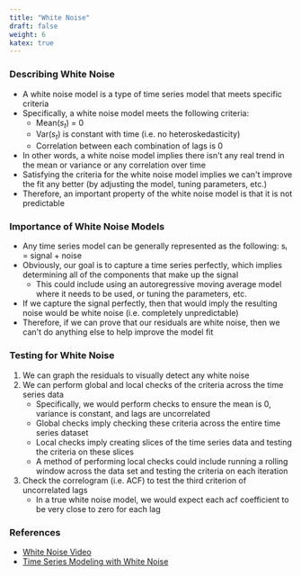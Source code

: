 ```yaml
---
title: "White Noise"
draft: false
weight: 6
katex: true
---
```


### Describing White Noise
- A white noise model is a type of time series model that meets specific criteria
- Specifically, a white noise model meets the following criteria:
	- Mean($s_{t}$) = 0
	- Var($s_{t}$) is constant with time (i.e. no heteroskedasticity)
	- Correlation between each combination of lags is 0
- In other words, a white noise model implies there isn't any real trend in the mean or variance or any correlation over time
- Satisfying the criteria for the white noise model implies we can't improve the fit any better (by adjusting the model, tuning parameters, etc.)
- Therefore, an important property of the white noise model is that it is not predictable

### Importance of White Noise Models
- Any time series model can be generally represented as the following: sᵢ = signal + noise
- Obviously, our goal is to capture a time series perfectly, which implies determining all of the components that make up the signal
	- This could include using an autoregressive moving average model where it needs to be used, or tuning the parameters, etc.
- If we capture the signal perfectly, then that would imply the resulting noise would be white noise (i.e. completely unpredictable)
- Therefore, if we can prove that our residuals are white noise, then we can't do anything else to help improve the model fit

### Testing for White Noise
1. We can graph the residuals to visually detect any white noise
2. We can perform global and local checks of the criteria across the time series data
	- Specifically, we would perform checks to ensure the mean is 0, variance is constant, and lags are uncorrelated
	- Global checks imply checking these criteria across the entire time series dataset
	- Local checks imply creating slices of the time series data and testing the criteria on these slices
	- A method of performing local checks could include running a rolling window across the data set and testing the criteria on each iteration
3. Check the correlogram (i.e. ACF) to test the third criterion of uncorrelated lags
	- In a true white noise model, we would expect each acf coefficient to be very close to zero for each lag

### References
- [White Noise Video](https://www.youtube.com/watch?v=cr4zIXAmSRI)
- [Time Series Modeling with White Noise](https://www.analyticsvidhya.com/blog/2015/12/complete-tutorial-time-series-modeling/)
